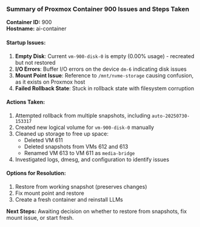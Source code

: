 ### Summary of Proxmox Container 900 Issues and Steps Taken

**Container ID:** 900  
**Hostname:** ai-container

#### **Startup Issues:**
1. **Empty Disk**: Current `vm-900-disk-0` is empty (0.00% usage) - recreated but not restored
2. **I/O Errors**: Buffer I/O errors on the device `dm-6` indicating disk issues
3. **Mount Point Issue**: Reference to `/mnt/nvme-storage` causing confusion, as it exists on Proxmox host
4. **Failed Rollback State**: Stuck in rollback state with filesystem corruption

#### **Actions Taken:**
1. Attempted rollback from multiple snapshots, including `auto-20250730-153317`
2. Created new logical volume for `vm-900-disk-0` manually
3. Cleaned up storage to free up space:
   - Deleted VM 611
   - Deleted snapshots from VMs 612 and 613
   - Renamed VM 613 to VM 611 as `media-bridge`
4. Investigated logs, dmesg, and configuration to identify issues

#### **Options for Resolution:**
1. Restore from working snapshot (preserves changes)
2. Fix mount point and restore
3. Create a fresh container and reinstall LLMs

**Next Steps:** 
Awaiting decision on whether to restore from snapshots, fix mount issue, or start fresh.
